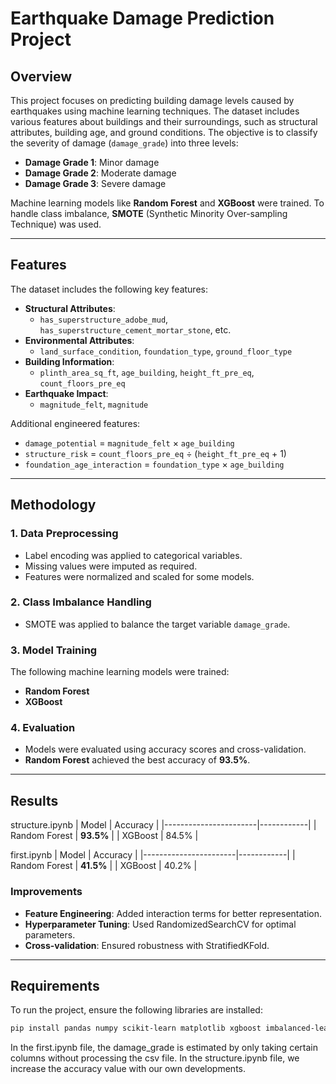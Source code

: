 # Earthquake Damage Prediction Project

## Overview
This project focuses on predicting building damage levels caused by earthquakes using machine learning techniques. The dataset includes various features about buildings and their surroundings, such as structural attributes, building age, and ground conditions. The objective is to classify the severity of damage (`damage_grade`) into three levels:

- **Damage Grade 1**: Minor damage  
- **Damage Grade 2**: Moderate damage  
- **Damage Grade 3**: Severe damage  

Machine learning models like **Random Forest** and **XGBoost** were trained. To handle class imbalance, **SMOTE** (Synthetic Minority Over-sampling Technique) was used.

---

## Features
The dataset includes the following key features:

- **Structural Attributes**:  
  - `has_superstructure_adobe_mud`, `has_superstructure_cement_mortar_stone`, etc.  
- **Environmental Attributes**:  
  - `land_surface_condition`, `foundation_type`, `ground_floor_type`  
- **Building Information**:  
  - `plinth_area_sq_ft`, `age_building`, `height_ft_pre_eq`, `count_floors_pre_eq`  
- **Earthquake Impact**:  
  - `magnitude_felt`, `magnitude`  

Additional engineered features:
- `damage_potential` = `magnitude_felt` × `age_building`  
- `structure_risk` = `count_floors_pre_eq` ÷ (`height_ft_pre_eq` + 1)  
- `foundation_age_interaction` = `foundation_type` × `age_building`

---

## Methodology

### 1. **Data Preprocessing**
- Label encoding was applied to categorical variables.
- Missing values were imputed as required.
- Features were normalized and scaled for some models.

### 2. **Class Imbalance Handling**
- SMOTE was applied to balance the target variable `damage_grade`.

### 3. **Model Training**
The following machine learning models were trained:
- **Random Forest**
- **XGBoost**


### 4. **Evaluation**
- Models were evaluated using accuracy scores and cross-validation.
- **Random Forest** achieved the best accuracy of **93.5%**.

---

## Results


structure.ipynb
| Model                 | Accuracy   |
|-----------------------|------------|
| Random Forest         | **93.5%**  |
| XGBoost               | 84.5%      |

first.ipynb
| Model                 | Accuracy   |
|-----------------------|------------|
| Random Forest         | **41.5%**  |
| XGBoost               | 40.2%      |


### Improvements
- **Feature Engineering**: Added interaction terms for better representation.
- **Hyperparameter Tuning**: Used RandomizedSearchCV for optimal parameters.
- **Cross-validation**: Ensured robustness with StratifiedKFold.

---

## Requirements

To run the project, ensure the following libraries are installed:
```bash
pip install pandas numpy scikit-learn matplotlib xgboost imbalanced-learn tensorflow
```
In the first.ipynb file, the damage_grade is estimated by only taking certain columns without processing the csv file. In the structure.ipynb file, we increase the accuracy value with our own developments.

